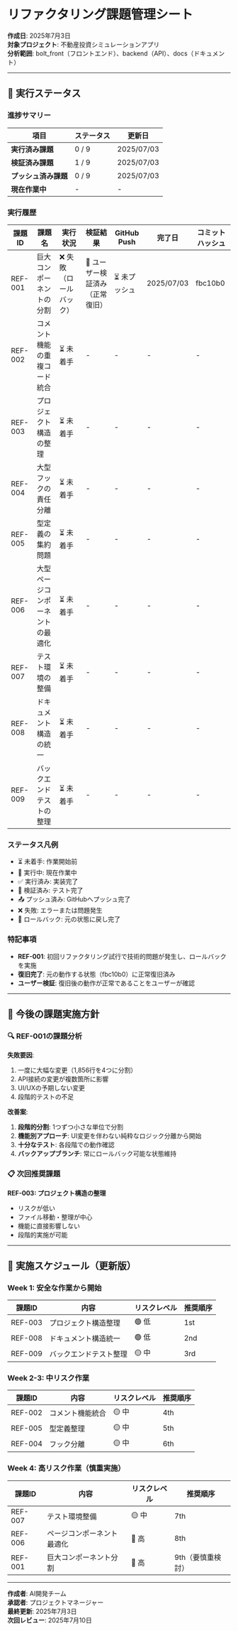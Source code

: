 # リファクタリング課題管理シート

**作成日**: 2025年7月3日  
**対象プロジェクト**: 不動産投資シミュレーションアプリ  
**分析範囲**: bolt_front（フロントエンド）、backend（API）、docs（ドキュメント）

---

## 🚀 実行ステータス

### 進捗サマリー
| 項目 | ステータス | 更新日 |
|------|----------|--------|
| **実行済み課題** | 0 / 9 | 2025/07/03 |
| **検証済み課題** | 1 / 9 | 2025/07/03 |
| **プッシュ済み課題** | 0 / 9 | 2025/07/03 |
| **現在作業中** | - | - |

### 実行履歴
| 課題ID | 課題名 | 実行状況 | 検証結果 | GitHub Push | 完了日 | コミットハッシュ |
|--------|--------|----------|----------|-------------|--------|-----------------|
| REF-001 | 巨大コンポーネントの分割 | ❌ 失敗（ロールバック） | 🧪 ユーザー検証済み（正常復旧） | ⏳ 未プッシュ | 2025/07/03 | fbc10b0 |
| REF-002 | コメント機能の重複コード統合 | ⏳ 未着手 | - | - | - | - |
| REF-003 | プロジェクト構造の整理 | ⏳ 未着手 | - | - | - | - |
| REF-004 | 大型フックの責任分離 | ⏳ 未着手 | - | - | - | - |
| REF-005 | 型定義の集約問題 | ⏳ 未着手 | - | - | - | - |
| REF-006 | 大型ページコンポーネントの最適化 | ⏳ 未着手 | - | - | - | - |
| REF-007 | テスト環境の整備 | ⏳ 未着手 | - | - | - | - |
| REF-008 | ドキュメント構造の統一 | ⏳ 未着手 | - | - | - | - |
| REF-009 | バックエンドテストの整理 | ⏳ 未着手 | - | - | - | - |

### ステータス凡例
- ⏳ 未着手: 作業開始前
- 🔄 実行中: 現在作業中
- ✅ 実行済み: 実装完了
- 🧪 検証済み: テスト完了
- 📤 プッシュ済み: GitHubへプッシュ完了
- ❌ 失敗: エラーまたは問題発生
- 🔄 ロールバック: 元の状態に戻し完了

### 特記事項
- **REF-001**: 初回リファクタリング試行で技術的問題が発生し、ロールバックを実施
- **復旧完了**: 元の動作する状態（fbc10b0）に正常復旧済み
- **ユーザー検証**: 復旧後の動作が正常であることをユーザーが確認

---

## 📝 今後の課題実施方針

### 🔍 REF-001の課題分析
**失敗要因**:
1. 一度に大幅な変更（1,856行を4つに分割）
2. API接続の変更が複数箇所に影響
3. UI/UXの予期しない変更
4. 段階的テストの不足

**改善案**:
1. **段階的分割**: 1つずつ小さな単位で分割
2. **機能別アプローチ**: UI変更を伴わない純粋なロジック分離から開始
3. **十分なテスト**: 各段階での動作確認
4. **バックアップブランチ**: 常にロールバック可能な状態維持

### 📋 次回推奨課題
**REF-003: プロジェクト構造の整理**
- リスクが低い
- ファイル移動・整理が中心
- 機能に直接影響しない
- 段階的実施が可能

---

## 📅 実施スケジュール（更新版）

### Week 1: 安全な作業から開始
| 課題ID | 内容 | リスクレベル | 推奨順序 |
|--------|------|-------------|----------|
| REF-003 | プロジェクト構造整理 | 🟢 低 | 1st |
| REF-008 | ドキュメント構造統一 | 🟢 低 | 2nd |
| REF-009 | バックエンドテスト整理 | 🟡 中 | 3rd |

### Week 2-3: 中リスク作業
| 課題ID | 内容 | リスクレベル | 推奨順序 |
|--------|------|-------------|----------|
| REF-002 | コメント機能統合 | 🟡 中 | 4th |
| REF-005 | 型定義整理 | 🟡 中 | 5th |
| REF-004 | フック分離 | 🟡 中 | 6th |

### Week 4: 高リスク作業（慎重実施）
| 課題ID | 内容 | リスクレベル | 推奨順序 |
|--------|------|-------------|----------|
| REF-007 | テスト環境整備 | 🟡 中 | 7th |
| REF-006 | ページコンポーネント最適化 | 🔴 高 | 8th |
| REF-001 | 巨大コンポーネント分割 | 🔴 高 | 9th（要慎重検討） |

---

**作成者**: AI開発チーム  
**承認者**: プロジェクトマネージャー  
**最終更新**: 2025年7月3日  
**次回レビュー**: 2025年7月10日